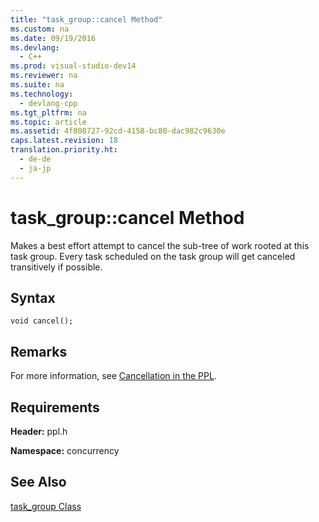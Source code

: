 ```yaml
---
title: "task_group::cancel Method"
ms.custom: na
ms.date: 09/19/2016
ms.devlang: 
  - C++
ms.prod: visual-studio-dev14
ms.reviewer: na
ms.suite: na
ms.technology: 
  - devlang-cpp
ms.tgt_pltfrm: na
ms.topic: article
ms.assetid: 4f808727-92cd-4158-bc80-dac982c9630e
caps.latest.revision: 18
translation.priority.ht: 
  - de-de
  - ja-jp
---
```

# task_group::cancel Method
Makes a best effort attempt to cancel the sub-tree of work rooted at this task group. Every task scheduled on the task group will get canceled transitively if possible.  
  
## Syntax  
  
```  
void cancel();  
```  
  
## Remarks  
 For more information, see [Cancellation in the PPL](../vs140/Cancellation-in-the-PPL.md).  
  
## Requirements  
 **Header:** ppl.h  
  
 **Namespace:** concurrency  
  
## See Also  
 [task_group Class](../vs140/task_group-Class.md)